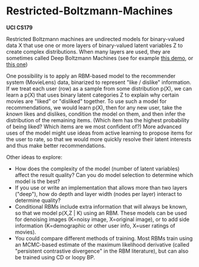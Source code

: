 # Restricted-Boltzmann-Machines
__UCI CS179__

Restricted Boltzmann machines are undirected models for binary-valued data X that use one or more layers of binary-valued latent variables Z to create complex distributions.  When many layers are used, they are sometimes called Deep Boltzmann Machines (see for example [this demo](http://npcontemplation.blogspot.com/2012/02/machine-that-can-dream.html), or [this one](http://www.cs.toronto.edu/~hinton/digits.html))

One possibility is to apply an RBM-based model to the recommender system (MovieLens) data, binarized to represent "like / dislike" information.  If we treat each user (row) as a sample from some distribution p(X), we can learn a p(X) that uses binary latent categories Z to explain why certain movies are "liked" or "disliked" together.  To use such a model for recommendations, we would learn p(X), then for any new user, take the *known* likes and dislikes, condition the model on them, and then infer the distribution of the remaining items. (Which item has the highest probability of being liked?  Which items are we most confident of?)  More advanced uses of the model might use ideas from active learning to propose items for the user to rate, so that we would more quickly resolve their latent interests and thus make better recommendations.

Other ideas to explore:  

  - How does the complexity of the model (number of latent variables) affect the result quality?  Can you do model selection to determine which model is the best? 
  - If you use or write an implementation that allows more than two layers ("deep"), how do depth and layer width (nodes per layer) interact to determine quality? 
  - Conditional RBMs include extra information that will always be known, so that we model p(X,Z | K) using an RBM.  These models can be used for denoising images (K=noisy image, X=original image), or to add side information (K=demographic or other user info, X=user ratings of movies). 
  - You could compare different methods of training.  Most RBMs train using an MCMC-based estimate of the maximum likelihood derivative (called "persistent contrastive divergence" in the RBM literature), but can also be trained using CD or loopy BP.
